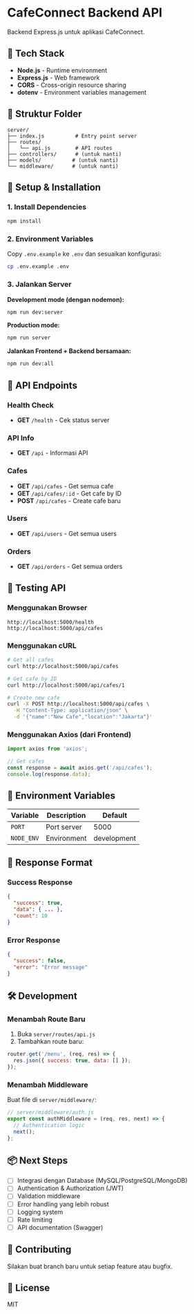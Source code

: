 # CafeConnect Backend API

Backend Express.js untuk aplikasi CafeConnect.

## 🚀 Tech Stack

- **Node.js** - Runtime environment
- **Express.js** - Web framework
- **CORS** - Cross-origin resource sharing
- **dotenv** - Environment variables management

## 📁 Struktur Folder

```
server/
├── index.js          # Entry point server
├── routes/
│   └── api.js        # API routes
├── controllers/      # (untuk nanti)
├── models/          # (untuk nanti)
└── middleware/      # (untuk nanti)
```

## 🔧 Setup & Installation

### 1. Install Dependencies

```bash
npm install
```

### 2. Environment Variables

Copy `.env.example` ke `.env` dan sesuaikan konfigurasi:

```bash
cp .env.example .env
```

### 3. Jalankan Server

**Development mode (dengan nodemon):**
```bash
npm run dev:server
```

**Production mode:**
```bash
npm run server
```

**Jalankan Frontend + Backend bersamaan:**
```bash
npm run dev:all
```

## 📡 API Endpoints

### Health Check
- **GET** `/health` - Cek status server

### API Info
- **GET** `/api` - Informasi API

### Cafes
- **GET** `/api/cafes` - Get semua cafe
- **GET** `/api/cafes/:id` - Get cafe by ID
- **POST** `/api/cafes` - Create cafe baru

### Users
- **GET** `/api/users` - Get semua users

### Orders
- **GET** `/api/orders` - Get semua orders

## 🧪 Testing API

### Menggunakan Browser
```
http://localhost:5000/health
http://localhost:5000/api/cafes
```

### Menggunakan cURL
```bash
# Get all cafes
curl http://localhost:5000/api/cafes

# Get cafe by ID
curl http://localhost:5000/api/cafes/1

# Create new cafe
curl -X POST http://localhost:5000/api/cafes \
  -H "Content-Type: application/json" \
  -d '{"name":"New Cafe","location":"Jakarta"}'
```

### Menggunakan Axios (dari Frontend)
```javascript
import axios from 'axios';

// Get cafes
const response = await axios.get('/api/cafes');
console.log(response.data);
```

## 🔐 Environment Variables

| Variable | Description | Default |
|----------|-------------|---------|
| `PORT` | Port server | 5000 |
| `NODE_ENV` | Environment | development |

## 📝 Response Format

### Success Response
```json
{
  "success": true,
  "data": { ... },
  "count": 10
}
```

### Error Response
```json
{
  "success": false,
  "error": "Error message"
}
```

## 🛠️ Development

### Menambah Route Baru

1. Buka `server/routes/api.js`
2. Tambahkan route baru:

```javascript
router.get('/menu', (req, res) => {
  res.json({ success: true, data: [] });
});
```

### Menambah Middleware

Buat file di `server/middleware/`:

```javascript
// server/middleware/auth.js
export const authMiddleware = (req, res, next) => {
  // Authentication logic
  next();
};
```

## 📦 Next Steps

- [ ] Integrasi dengan Database (MySQL/PostgreSQL/MongoDB)
- [ ] Authentication & Authorization (JWT)
- [ ] Validation middleware
- [ ] Error handling yang lebih robust
- [ ] Logging system
- [ ] Rate limiting
- [ ] API documentation (Swagger)

## 🤝 Contributing

Silakan buat branch baru untuk setiap feature atau bugfix.

## 📄 License

MIT
